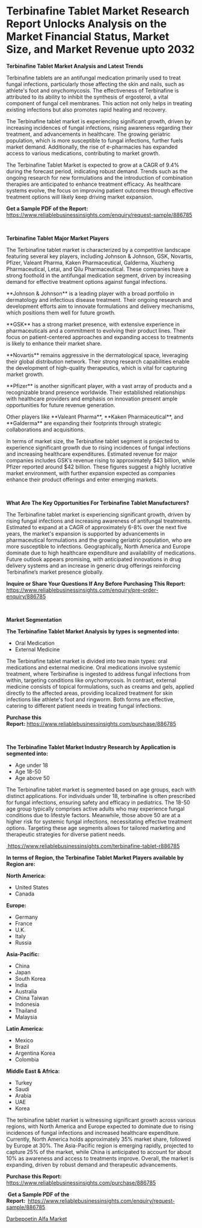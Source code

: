 <p><h1>Terbinafine Tablet Market Research Report Unlocks Analysis on the Market Financial Status, Market Size, and Market Revenue upto 2032</h1></p><p><strong>Terbinafine Tablet Market Analysis and Latest Trends</strong></p>
<p><p>Terbinafine tablets are an antifungal medication primarily used to treat fungal infections, particularly those affecting the skin and nails, such as athlete's foot and onychomycosis. The effectiveness of Terbinafine is attributed to its ability to inhibit the synthesis of ergosterol, a vital component of fungal cell membranes. This action not only helps in treating existing infections but also promotes rapid healing and recovery.</p><p>The Terbinafine tablet market is experiencing significant growth, driven by increasing incidences of fungal infections, rising awareness regarding their treatment, and advancements in healthcare. The growing geriatric population, which is more susceptible to fungal infections, further fuels market demand. Additionally, the rise of e-pharmacies has expanded access to various medications, contributing to market growth.</p><p>The Terbinafine Tablet Market is expected to grow at a CAGR of 9.4% during the forecast period, indicating robust demand. Trends such as the ongoing research for new formulations and the introduction of combination therapies are anticipated to enhance treatment efficacy. As healthcare systems evolve, the focus on improving patient outcomes through effective treatment options will likely keep driving market expansion.</p></p>
<p><strong>Get a Sample PDF of the Report:&nbsp;</strong> <a href="https://www.reliablebusinessinsights.com/enquiry/request-sample/886785?utm_campaign=3004&utm_medium=2&utm_source=Github&utm_content=ia&utm_term=08032025&utm_id=terbinafine-tablet">https://www.reliablebusinessinsights.com/enquiry/request-sample/886785</a></p>
<p>&nbsp;</p>
<p><strong>Terbinafine Tablet Major Market Players</strong></p>
<p><p>The Terbinafine tablet market is characterized by a competitive landscape featuring several key players, including Johnson & Johnson, GSK, Novartis, Pfizer, Valeant Pharma, Kaken Pharmaceutical, Galderma, Xiuzheng Pharmaceutical, Letai, and Qilu Pharmaceutical. These companies have a strong foothold in the antifungal medication segment, driven by increasing demand for effective treatment options against fungal infections.</p><p>**Johnson & Johnson** is a leading player with a broad portfolio in dermatology and infectious disease treatment. Their ongoing research and development efforts aim to innovate formulations and delivery mechanisms, which positions them well for future growth. </p><p>**GSK** has a strong market presence, with extensive experience in pharmaceuticals and a commitment to evolving their product lines. Their focus on patient-centered approaches and expanding access to treatments is likely to enhance their market share.</p><p>**Novartis** remains aggressive in the dermatological space, leveraging their global distribution network. Their strong research capabilities enable the development of high-quality therapeutics, which is vital for capturing market growth.</p><p>**Pfizer** is another significant player, with a vast array of products and a recognizable brand presence worldwide. Their established relationships with healthcare providers and emphasis on innovation present ample opportunities for future revenue generation.</p><p>Other players like **Valeant Pharma**, **Kaken Pharmaceutical**, and **Galderma** are expanding their footprints through strategic collaborations and acquisitions.</p><p>In terms of market size, the Terbinafine tablet segment is projected to experience significant growth due to rising incidences of fungal infections and increasing healthcare expenditures. Estimated revenue for major companies includes GSK’s revenue rising to approximately $43 billion, while Pfizer reported around $42 billion. These figures suggest a highly lucrative market environment, with further expansion expected as companies enhance their product offerings and enter emerging markets.</p></p>
<p>&nbsp;</p>
<p><strong>What Are The Key Opportunities For Terbinafine Tablet Manufacturers?</strong></p>
<p><p>The Terbinafine tablet market is experiencing significant growth, driven by rising fungal infections and increasing awareness of antifungal treatments. Estimated to expand at a CAGR of approximately 6-8% over the next five years, the market's expansion is supported by advancements in pharmaceutical formulations and the growing geriatric population, who are more susceptible to infections. Geographically, North America and Europe dominate due to high healthcare expenditure and availability of medications. Future outlook appears promising, with anticipated innovations in drug delivery systems and an increase in generic drug offerings reinforcing Terbinafine’s market presence globally.</p></p>
<p><strong>Inquire or Share Your Questions If Any Before Purchasing This Report:</strong> <a href="https://www.reliablebusinessinsights.com/enquiry/pre-order-enquiry/886785?utm_campaign=3004&utm_medium=2&utm_source=Github&utm_content=ia&utm_term=08032025&utm_id=terbinafine-tablet">https://www.reliablebusinessinsights.com/enquiry/pre-order-enquiry/886785</a></p>
<p>&nbsp;</p>
<p><strong>Market Segmentation</strong></p>
<p><strong>The Terbinafine Tablet Market Analysis by types is segmented into:</strong></p>
<p><ul><li>Oral Medication</li><li>External Medicine</li></ul></p>
<p><p>The Terbinafine tablet market is divided into two main types: oral medications and external medicine. Oral medications involve systemic treatment, where Terbinafine is ingested to address fungal infections from within, targeting conditions like onychomycosis. In contrast, external medicine consists of topical formulations, such as creams and gels, applied directly to the affected areas, providing localized treatment for skin infections like athlete's foot and ringworm. Both forms are effective, catering to different patient needs in treating fungal infections.</p></p>
<p><strong>Purchase this Report:&nbsp;</strong><a href="https://www.reliablebusinessinsights.com/purchase/886785?utm_campaign=3004&utm_medium=2&utm_source=Github&utm_content=ia&utm_term=08032025&utm_id=terbinafine-tablet">https://www.reliablebusinessinsights.com/purchase/886785</a></p>
<p>&nbsp;</p>
<p><strong>The Terbinafine Tablet Market Industry Research by Application is segmented into:</strong></p>
<p><ul><li>Age under 18</li><li>Age 18-50</li><li>Age above 50</li></ul></p>
<p><p>The Terbinafine tablet market is segmented based on age groups, each with distinct applications. For individuals under 18, terbinafine is often prescribed for fungal infections, ensuring safety and efficacy in pediatrics. The 18-50 age group typically comprises active adults who may experience fungal conditions due to lifestyle factors. Meanwhile, those above 50 are at a higher risk for systemic fungal infections, necessitating effective treatment options. Targeting these age segments allows for tailored marketing and therapeutic strategies for diverse patient needs.</p></p>
<p><a href="https://www.reliablebusinessinsights.com/terbinafine-tablet-r886785?utm_campaign=3004&utm_medium=2&utm_source=Github&utm_content=ia&utm_term=08032025&utm_id=terbinafine-tablet">&nbsp;https://www.reliablebusinessinsights.com/terbinafine-tablet-r886785</a></p>
<p><strong>In terms of Region, the Terbinafine Tablet Market Players available by Region are:</strong></p>
<p>
    <p> <strong> North America: </strong>
        <ul>
            <li>United States</li>
            <li>Canada</li>
        </ul>
        </p> 
    <p> <strong> Europe: </strong>
        <ul>
            <li>Germany</li>
            <li>France</li>
            <li>U.K.</li>
            <li>Italy</li>
            <li>Russia</li>
        </ul>
        </p> 
    <p> <strong> Asia-Pacific: </strong>
        <ul>
            <li>China</li>
            <li>Japan</li>
            <li>South Korea</li>
            <li>India</li>
            <li>Australia</li>
            <li>China Taiwan</li>
            <li>Indonesia</li>
            <li>Thailand</li>
            <li>Malaysia</li>
        </ul>
        </p> 
    <p> <strong> Latin America: </strong>
        <ul>
            <li>Mexico</li>
            <li>Brazil</li>
            <li>Argentina Korea</li>
            <li>Colombia</li>
        </ul>
        </p> 
    <p> <strong> Middle East & Africa: </strong>
        <ul>
            <li>Turkey</li>
            <li>Saudi</li>
            <li>Arabia</li>
            <li>UAE</li>
            <li>Korea</li>
        </ul>
    </p>
    </p>
<p><p>The terbinafine tablet market is witnessing significant growth across various regions, with North America and Europe expected to dominate due to rising incidences of fungal infections and increased healthcare expenditure. Currently, North America holds approximately 35% market share, followed by Europe at 30%. The Asia-Pacific region is emerging rapidly, projected to capture 25% of the market, while China is anticipated to account for about 10% as awareness and access to treatments improve. Overall, the market is expanding, driven by robust demand and therapeutic advancements.</p></p>
<p><strong>Purchase this Report: </strong><a href="https://www.reliablebusinessinsights.com/purchase/886785?utm_campaign=3004&utm_medium=2&utm_source=Github&utm_content=ia&utm_term=08032025&utm_id=terbinafine-tablet">https://www.reliablebusinessinsights.com/purchase/886785</a></p>
<p>&nbsp;<strong>Get a Sample PDF of the Report:&nbsp;&nbsp;</strong><a href="https://www.reliablebusinessinsights.com/enquiry/request-sample/886785?utm_campaign=3004&utm_medium=2&utm_source=Github&utm_content=ia&utm_term=08032025&utm_id=terbinafine-tablet">https://www.reliablebusinessinsights.com/enquiry/request-sample/886785</a></p>
<p><strong></strong></p>
<p><p><a href="https://github.com/nibbsmantji/Market-Research-Report-List-1/blob/main/darbepoetin-alfa-market.md?utm_campaign=3004&utm_medium=2&utm_source=Github&utm_content=ia&utm_term=08032025&utm_id=terbinafine-tablet">Darbepoetin Alfa Market</a></p></p>
